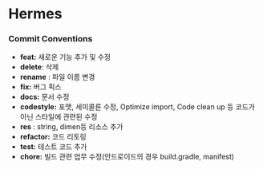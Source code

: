 # Hermes


### Commit Conventions
- **feat:** 새로운 기능 추가 및 수정
- **delete**: 삭제
- **rename** : 파일 이름 변경
- **fix:** 버그 픽스
- **docs:** 문서 수정
- **codestyle:** 포맷, 세미콜론 수정, Optimize import, Code clean up 등 코드가 아닌 스타일에 관련된 수정
- **res** : string, dimen등 리소스 추가
- **refactor:** 코드 리토링
- **test:** 테스트 코드 추가
- **chore:** 빌드 관련 업무 수정(안드로이드의 경우 build.gradle, manifest)
